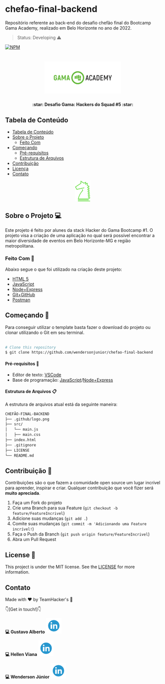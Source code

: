 # chefao-final-backend <!-- substituir pelo nome do projeto -->

Repositório referente ao back-end do desafio chefão final do Bootcamp Gama Academy, realizado em Belo Horizonte no ano de 2022.

> Status: Developing ⚠️

[![NPM](https://img.shields.io/npm/l/react)](https://github.com/wendersonjunior/chefao-final-backend/blob/main/LICENSE)

<h1 align="center">
    <img alt="GamaAcademy" title="#GamaAcademy" src=".github/logo.png" width="250px" />
</h1>

<h4 align="center"> 
	:star: Desafio Gama: Hackers do Squad #5 :star:
</h4>

<!-- TABLE OF CONTENTS -->

## Tabela de Conteúdo

- [Tabela de Conteúdo](#tabela-de-conte%C3%BAdo)
- [Sobre o Projeto](#https://github.com/wendersonjunior/chefao-final-backend/blob/main/README.md#sobre-o-projeto-)
  - [Feito Com](#feito-com)
- [Começando](#come%C3%A7ando)
  - [Pré-requisitos](#pr%C3%A9-requisitos)
  - [Estrutura de Arquivos](#estrutura-de-arquivos)
- [Contribuição](#contribui%C3%A7%C3%A3o)
- [Licença](#licen%C3%A7a)
- [Contato](#contato)

<!-- ABOUT THE PROJECT -->

<p align="center">
    <img alt="GamaHacker" title="#GamaHacker" src=".github/hacker.svg" width="50px" />
</p>

## Sobre o Projeto 💻

Este projeto é feito por alunes da stack Hacker do Gama Bootcamp #1. O projeto visa a criação de uma aplicação no qual será possível encontrar a maior diversidade de eventos em Belo Horizonte-MG e região metropolitana.

### Feito Com 🚀

Abaixo segue o que foi utilizado na criação deste projeto:

- [HTML 5](https://developer.mozilla.org/pt-BR/docs/Web/HTML/HTML5)
- [JavaScript](https://developer.mozilla.org/pt-BR/docs/Web/JavaScript)
- [Node+Express](https://developer.mozilla.org/pt-BR/docs/Learn/Server-side/Express_Nodejs/Introduction)
- [Git+GitHub](https://git-scm.com/book/pt-br/v2/Come%C3%A7ando-O-B%C3%A1sico-do-Git)
- [Postman](https://www.postman.com/company/about-postman/)

<!-- GETTING STARTED -->

## Começando 🏁

Para conseguir utilizar o template basta fazer o download do projeto ou clonar utilizando o Git em seu terminal.

```bash

# Clone this repository
$ git clone https://github.com/wendersonjunior/chefao-final-backend

```

#### Pré-requisitos :large_orange_diamond:

- Editor de texto: [VSCode](https://code.visualstudio.com/)
- Base de programação: [JavaScript](https://developer.mozilla.org/pt-BR/docs/Web/JavaScript)/[Node+Express](https://developer.mozilla.org/pt-BR/docs/Learn/Server-side/Express_Nodejs/Introduction)

#### Estrutura de Arquivos :clipboard:

A estrutura de arquivos atual está da seguinte maneira:

```bash
CHEFÃO-FINAL-BACKEND
├── .github/logo.png
├── src/
│   └── main.js
│   ├── main.css
├── index.html
├── .gitignore
├── LICENSE
└── README.md
```

<!-- CONTRIBUTING -->

## Contribuição 🤔

Contribuições são o que fazem a comunidade open source um lugar incrível para aprender, inspirar e criar. Qualquer contribuição que você fizer será **muito apreciada**.

1. Faça um Fork do projeto
2. Crie uma Branch para sua Feature (`git checkout -b feature/FeatureIncrivel`)
3. Adicione suas mudanças (`git add .`)
4. Comite suas mudanças (`git commit -m 'Adicionando uma Feature incrível!`)
5. Faça o Push da Branch (`git push origin feature/FeatureIncrivel`)
6. Abra um Pull Request

<!-- LICENSE -->

## License :memo:

This project is under the MIT license. See the [LICENSE](https://github.com/wendersonjunior/chefao-final-backend/blob/main/LICENSE) for more information.

<!-- CONTACT -->

## Contato

Made with ♥ by TeamHacker's :wave:

<p>👇[Get in touch!]👇</p>

<p><strong>💻 Gustavo Alberto</strong> 
  <a href="https://br.linkedin.com/in/gustavo-alberto">
   <img src=".github/linkedin.png" alt="Ícone ou logo do Linkedin" width="50px"">
  </a>
</p>

<p><strong>💻 Hellen Viana</strong>
  <a href="https://www.linkedin.com/in/hellen-viana/">
    <img src=".github/linkedin.png" alt="Ícone ou logo do Linkedin" width="50px"">
  </a>
</p>

<p><strong>💻 Wenderson Júnior</strong>
  <a href="https://www.linkedin.com/in/wenderson-junior-b4a10417b/">
    <img src=".github/linkedin.png" alt="Ícone ou logo do Linkedin" width="50px"">
  </a>
</p>
